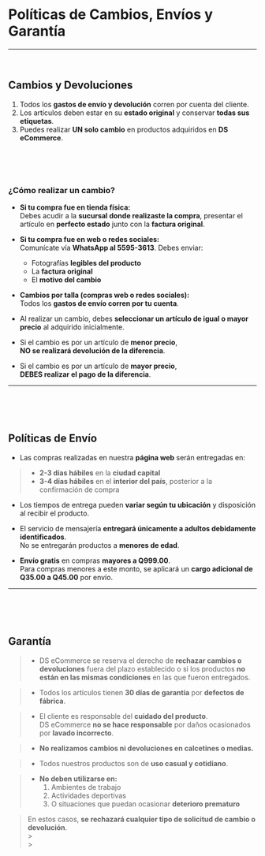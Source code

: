# Políticas de Cambios, Envíos y Garantía

---

<br style="height:250px;" />

## Cambios y Devoluciones

1. Todos los **gastos de envío y devolución** corren por cuenta del cliente.
2. Los artículos deben estar en su **estado original** y conservar **todas sus etiquetas**.
3. Puedes realizar **UN solo cambio** en productos adquiridos en **DS eCommerce**.

<br style="height:250px;" />
<br style="height:250px;" />
<br style="height:250px;" />

### ¿Cómo realizar un cambio?

- **Si tu compra fue en tienda física:**  
  Debes acudir a la **sucursal donde realizaste la compra**, presentar el artículo en **perfecto estado** junto con la **factura original**.

- **Si tu compra fue en web o redes sociales:**  
  Comunícate vía **WhatsApp al 5595-3613**. Debes enviar:

  - Fotografías **legibles del producto**
  - La **factura original**
  - El **motivo del cambio**

- **Cambios por talla (compras web o redes sociales):**  
  Todos los **gastos de envío corren por tu cuenta**.

- Al realizar un cambio, debes **seleccionar un artículo de igual o mayor precio** al adquirido inicialmente.

- Si el cambio es por un artículo de **menor precio**,  
  **NO se realizará devolución de la diferencia**.

- Si el cambio es por un artículo de **mayor precio**,  
  **DEBES realizar el pago de la diferencia**.

---

<br style="height:250px;" />
<br style="height:250px;" />
<br style="height:250px;" />

## Políticas de Envío

- Las compras realizadas en nuestra **página web** serán entregadas en:

> - **2-3 días hábiles** en la **ciudad capital**
> - **3-4 días hábiles** en el **interior del país**, posterior a la confirmación de compra

- Los tiempos de entrega pueden **variar según tu ubicación** y disposición al recibir el producto.

- El servicio de mensajería **entregará únicamente a adultos debidamente identificados**.  
  No se entregarán productos a **menores de edad**.

- **Envío gratis** en compras **mayores a Q999.00**.  
  Para compras menores a este monto, se aplicará un **cargo adicional de Q35.00 a Q45.00** por envío.

---

<br style="height:250px;" />
<br style="height:250px;" />
<br style="height:250px;" />

## Garantía

> - DS eCommerce se reserva el derecho de **rechazar cambios o devoluciones** fuera del plazo establecido o si los productos **no están en las mismas condiciones** en las que fueron entregados.

> - Todos los artículos tienen **30 días de garantía** por **defectos de fábrica**.

> - El cliente es responsable del **cuidado del producto**.  
>   DS eCommerce **no se hace responsable** por daños ocasionados por **lavado incorrecto**.

> - **No realizamos cambios ni devoluciones en calcetines o medias.**

> - Todos nuestros productos son de **uso casual y cotidiano**.

> - **No deben utilizarse en:**
>   1. Ambientes de trabajo
>   2. Actividades deportivas
>   3. O situaciones que puedan ocasionar **deterioro prematuro**

> En estos casos, **se rechazará cualquier tipo de solicitud de cambio o devolución**.
> <br style="height:250px;" /> > <br style="height:250px;" /> > <br style="height:250px;" />

